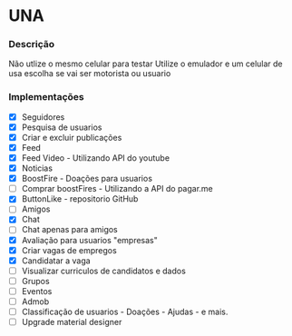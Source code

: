 # UNA

### Descrição

Não utlize o mesmo celular para testar
Utilize o emulador e um celular de usa escolha se vai ser motorista ou usuario

### Implementações
- [x] Seguidores
- [x] Pesquisa de usuarios
- [x] Criar e excluir publicações
- [x] Feed
- [x] Feed Video - Utilizando API do youtube
- [x] Noticias
- [x] BoostFire - Doações para usuarios
- [ ] Comprar boostFires - Utilizando a API do pagar.me
- [x] ButtonLike - repositorio GitHub
- [ ] Amigos
- [x] Chat 
- [ ] Chat apenas para amigos
- [x] Avaliação para usuarios "empresas"
- [x] Criar vagas de empregos
- [x] Candidatar a vaga
- [ ] Visualizar curriculos de candidatos e dados
- [ ] Grupos
- [ ] Eventos
- [ ] Admob
- [ ] Classificação de usuarios - Doações - Ajudas - e mais.
- [ ] Upgrade material designer
